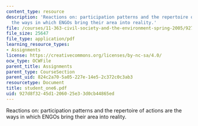 ```yaml
---
content_type: resource
description: 'Reactions on: participation patterns and the repertoire of actions are
  the ways in which ENGOs bring their area into reality.'
file: /courses/11-363-civil-society-and-the-environment-spring-2005/927d8f3245d1206025e33d0cb44865ed_student_one6.pdf
file_size: 25647
file_type: application/pdf
learning_resource_types:
- Assignments
license: https://creativecommons.org/licenses/by-nc-sa/4.0/
ocw_type: OCWFile
parent_title: Assignments
parent_type: CourseSection
parent_uid: 824c2a70-5a05-227e-14e5-2c372c0c3ab3
resourcetype: Document
title: student_one6.pdf
uid: 927d8f32-45d1-2060-25e3-3d0cb44865ed
---
```

Reactions on: participation patterns and the repertoire of actions are the ways in which ENGOs bring their area into reality.